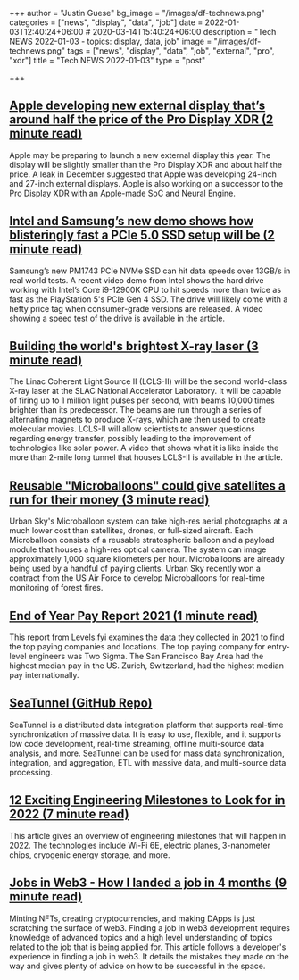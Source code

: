 +++
author = "Justin Guese"
bg_image = "/images/df-technews.png"
categories = ["news", "display", "data", "job"]
date = 2022-01-03T12:40:24+06:00 # 2020-03-14T15:40:24+06:00
description = "Tech NEWS 2022-01-03 - topics: display, data, job"
image = "/images/df-technews.png"
tags = ["news", "display", "data", "job", "external", "pro", "xdr"]
title = "Tech NEWS 2022-01-03"
type = "post"

+++

## [Apple developing new external display that’s around half the price of the Pro Display XDR (2 minute read)](https://9to5mac.com/2022/01/02/gurman-apple-developing-cheaper-external-display-half-price-pro-display-xdr/)

Apple may be preparing to launch a new external display this year. The display will be slightly smaller than the Pro Display XDR and about half the price. A leak in December suggested that Apple was developing 24-inch and 27-inch external displays. Apple is also working on a successor to the Pro Display XDR with an Apple-made SoC and Neural Engine.

## [Intel and Samsung’s new demo shows how blisteringly fast a PCIe 5.0 SSD setup will be (2 minute read)](https://www.theverge.com/2021/12/30/22860374/intel-samsung-ces-2022-demo-pcie-5-0-ssd-setup-speed-test)

Samsung’s new PM1743 PCIe NVMe SSD can hit data speeds over 13GB/s in real world tests. A recent video demo from Intel shows the hard drive working with Intel’s Core i9-12900K CPU to hit speeds more than twice as fast as the PlayStation 5's PCIe Gen 4 SSD. The drive will likely come with a hefty price tag when consumer-grade versions are released. A video showing a speed test of the drive is available in the article.

## [Building the world's brightest X-ray laser (3 minute read)](https://www.cnet.com/news/building-the-worlds-brightest-x-ray-laser/)

The Linac Coherent Light Source II (LCLS-II) will be the second world-class X-ray laser at the SLAC National Accelerator Laboratory. It will be capable of firing up to 1 million light pulses per second, with beams 10,000 times brighter than its predecessor. The beams are run through a series of alternating magnets to produce X-rays, which are then used to create molecular movies. LCLS-II will allow scientists to answer questions regarding energy transfer, possibly leading to the improvement of technologies like solar power. A video that shows what it is like inside the more than 2-mile long tunnel that houses LCLS-II is available in the article.

## [Reusable "Microballoons" could give satellites a run for their money (3 minute read)](https://newatlas.com/science/microballoons-reusable-stratospheric-balloons/)

Urban Sky's Microballoon system can take high-res aerial photographs at a much lower cost than satellites, drones, or full-sized aircraft. Each Microballoon consists of a reusable stratospheric balloon and a payload module that houses a high-res optical camera. The system can image approximately 1,000 square kilometers per hour. Microballoons are already being used by a handful of paying clients. Urban Sky recently won a contract from the US Air Force to develop Microballoons for real-time monitoring of forest fires.

## [End of Year Pay Report 2021 (1 minute read)](https://www.levels.fyi/2021/)

This report from Levels.fyi examines the data they collected in 2021 to find the top paying companies and locations. The top paying company for entry-level engineers was Two Sigma. The San Francisco Bay Area had the highest median pay in the US. Zurich, Switzerland, had the highest median pay internationally.

## [SeaTunnel (GitHub Repo)](https://github.com/apache/incubator-seatunnel)

SeaTunnel is a distributed data integration platform that supports real-time synchronization of massive data. It is easy to use, flexible, and it supports low code development, real-time streaming, offline multi-source data analysis, and more. SeaTunnel can be used for mass data synchronization, integration, and aggregation, ETL with massive data, and multi-source data processing.

## [12 Exciting Engineering Milestones to Look for in 2022 (7 minute read)](https://spectrum.ieee.org/12-milestones-2022)

This article gives an overview of engineering milestones that will happen in 2022. The technologies include Wi-Fi 6E, electric planes, 3-nanometer chips, cryogenic energy storage, and more.

## [Jobs in Web3 - How I landed a job in 4 months (9 minute read)](https://blog.kacieahmed.com/jobs-in-web3-how-i-landed-a-job-in-4-months)

Minting NFTs, creating cryptocurrencies, and making DApps is just scratching the surface of web3. Finding a job in web3 development requires knowledge of advanced topics and a high level understanding of topics related to the job that is being applied for. This article follows a developer's experience in finding a job in web3. It details the mistakes they made on the way and gives plenty of advice on how to be successful in the space.

